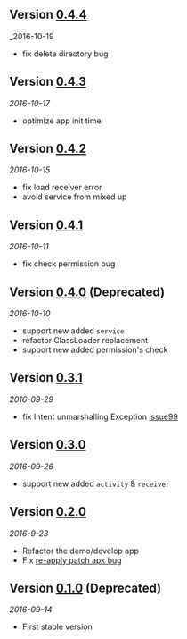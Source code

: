 ## Version [0.4.4](https://github.com/eleme/Amigo/releases/tag/v0.4.4)
_2016-10-19
* fix delete directory bug

## Version [0.4.3](https://github.com/eleme/Amigo/releases/tag/v0.4.3)
_2016-10-17_
* optimize app init time

## Version [0.4.2](https://github.com/eleme/Amigo/releases/tag/v0.4.2)
_2016-10-15_
* fix load receiver error
* avoid service from mixed up

## Version [0.4.1](https://github.com/eleme/Amigo/releases/tag/v0.4.1)
_2016-10-11_
* fix check permission bug

## Version [0.4.0](https://github.com/eleme/Amigo/releases/tag/v0.4.0) (Deprecated)

_2016-10-10_

* support new added `service`
* refactor ClassLoader replacement
* support new added permission's check

## Version [0.3.1](https://github.com/eleme/Amigo/releases/tag/v0.3.1)

_2016-09-29_

* fix Intent unmarshalling Exception [issue99](https://github.com/eleme/Amigo/issues/99)

## Version [0.3.0](https://github.com/eleme/Amigo/releases/tag/v0.3.0)

_2016-09-26_

* support new added `activity` & `receiver`

## Version [0.2.0](https://github.com/eleme/Amigo/releases/tag/v0.2.0)

_2016-9-23_

* Refactor the demo/develop app
* Fix [re-apply patch apk bug](https://github.com/eleme/Amigo/issues/73)

## Version [0.1.0](https://github.com/eleme/Amigo/releases/tag/v0.1.0) (Deprecated)

_2016-09-14_

* First stable version

